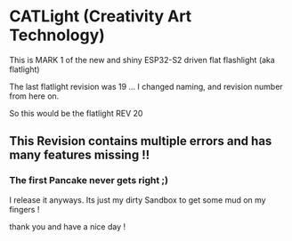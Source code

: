 # CATLight (Creativity Art Technology)

This is MARK 1 of the new and shiny ESP32-S2 driven flat flashlight (aka flatlight)

The last flatlight revision was 19 ... I changed naming, and revision number from here on.

So this would be the flatlight REV 20



## This Revision contains multiple errors and has many features missing !!

### The first Pancake never gets right ;)

I release it anyways. Its just my dirty Sandbox to get some mud on my fingers !

thank you and have a nice day !
